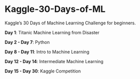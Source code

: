 # Kaggle-30-Days-of-ML
Kaggle’s 30 Days of Machine Learning Challenge for beginners.

**Day 1**: Titanic Machine Learning from Disaster

**Day 2 - Day 7**: Python

**Day 8 - Day 11**: Intro to Machine Learning

**Day 12 - Day 14**: Intermediate Machine Learning

**Day 15 - Day 30**: Kaggle Competition
